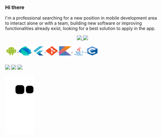### Hi there 

I'm a professional searching for a new position in ​​mobile development area to interact alone or with a team, building new software or improving functionalities already exist, looking for a best solution to apply in the app.

<div align="center">
  <a href="https://github.com/katiastaudt">
  <img height="150em" src="https://github-readme-stats.vercel.app/api?username=katiastaudt&show_icons=true&theme=vue-dark&include_all_commits=true&count_private=true"/>
  <img height="130em" src="https://github-readme-stats.vercel.app/api/top-langs/?username=katiastaudt&layout=compact&langs_count=7&theme=vue-dark"/>
    </div>
  </div>
<div style="display: inline_block"><br>
  <img align="center" alt="Ka-AS" height="30" width="40" src="https://raw.githubusercontent.com/devicons/devicon/master/icons/android/android-original.svg" >
  <img align="center" alt="Ka-DT" height="30" width="40" src="https://raw.githubusercontent.com/devicons/devicon/master/icons/dart/dart-original.svg">
  <img align="center" alt="Ka-Fl" height="30" width="40" src="https://raw.githubusercontent.com/devicons/devicon/master/icons/flutter/flutter-original.svg">
  <img align="center" alt="RKa-Git" height="30" width="40" src="https://raw.githubusercontent.com/devicons/devicon/master/icons/git/git-original.svg">
  <img align="center" alt="Ka-Kt" height="30" width="40" src="https://raw.githubusercontent.com/devicons/devicon/master/icons/kotlin/kotlin-original.svg">
  <img align="center" alt="Ka-Jv" height="30" width="40" src="https://raw.githubusercontent.com/devicons/devicon/master/icons/java/java-original.svg">
  <img align="center" alt="Ka-C" height="30" width="40" 
src="https://raw.githubusercontent.com/devicons/devicon/master/icons/c/c-original.svg">
</div>
  
  ##
 
<div> 
   <a href="https://www.linkedin.com/in/katia-mariano-m-staudt-57b346b0/" target="_blank"><img src="https://img.shields.io/badge/-LinkedIn-%230077B5?style=for-the-badge&logo=linkedin&logoColor=white" target="_blank"></a>
   <a href = "mailto:katia@staudt.com.br"><img src="https://img.shields.io/badge/-Gmail-%23333?style=for-the-badge&logo=gmail&logoColor=white" target="_blank"></a>
   <a href="https://www.instagram.com/katia_staudt/" target="_blank"><img src="https://img.shields.io/badge/-Instagram-%23E4405F?style=for-the-badge&logo=instagram&logoColor=white" target="_blank"></a> 
  
 
  ![Snake animation](https://github.com/rafaballerini/rafaballerini/blob/output/github-contribution-grid-snake.svg)
 
</div>

